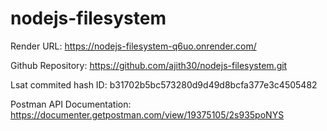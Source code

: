 # nodejs-filesystem

Render URL: https://nodejs-filesystem-q6uo.onrender.com/

Github Repository: https://github.com/ajith30/nodejs-filesystem.git

Lsat commited hash ID: b31702b5bc573280d9d49d8bcfa377e3c4505482

Postman API Documentation: https://documenter.getpostman.com/view/19375105/2s935poNYS
